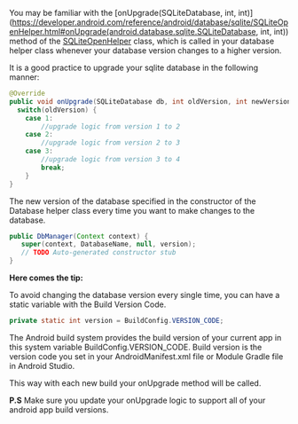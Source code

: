 You may be familiar with the [onUpgrade(SQLiteDatabase, int, int)](https://developer.android.com/reference/android/database/sqlite/SQLiteOpenHelper.html#onUpgrade(android.database.sqlite.SQLiteDatabase, int, int)) method of the [SQLiteOpenHelper](https://developer.android.com/reference/android/database/sqlite/SQLiteOpenHelper.html) class, which is called in your database helper class whenever your database version changes to a higher version.

It is a good practice to upgrade your sqlite database in the following manner:

```java
@Override
public void onUpgrade(SQLiteDatabase db, int oldVersion, int newVersion) {
  switch(oldVersion) {
    case 1:
        //upgrade logic from version 1 to 2
    case 2:
        //upgrade logic from version 2 to 3
    case 3:
        //upgrade logic from version 3 to 4
        break;
	}
}
```
The new version of the database specified in the constructor of the Database helper class every time you want to make changes to the database.

```java
public DbManager(Context context) {
   super(context, DatabaseName, null, version);
   // TODO Auto-generated constructor stub
}
```

**Here comes the tip:**

To avoid changing the database version every single time, you can have a static variable with the Build Version Code.

```java
private static int version = BuildConfig.VERSION_CODE;
```

The Android build system provides the build version of your current app in this system variable BuildConfig.VERSION_CODE. Build version is the version code you set in your AndroidManifest.xml file or Module Gradle file in Android Studio.

This way with each new build your onUpgrade method will be called.

**P.S** Make sure you update your onUpgrade logic to support all of your android app build versions.
